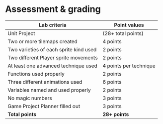 # Assessment & grading

Lab criteria|Point values
-|-
Unit Project|(28+ total points)
Two or more tilemaps created|4 points
Two varieties of each sprite kind used|2 points
Two different Player sprite movements|2 points
At least one advanced technique used|4 points per technique
Functions used properly|2 points
Three different animations used|6 points
Variables named and used properly|2 points
No magic numbers|3 points
Game Project Planner filled out|3 points
**Total points**|**28+ points**